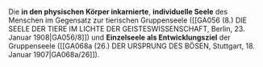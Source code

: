 
Die **in den physischen Körper inkarnierte**, **individuelle Seele** des Menschen im Gegensatz zur tierischen Gruppenseele ([[GA056 (8.) DIE SEELE DER TIERE IM LICHTE DER GEISTESWISSENSCHAFT, Berlin, 23. Januar 1908|GA056/8]]) und **Einzelseele als Entwicklungsziel** der Gruppenseele ([[GA068a (26.) DER URSPRUNG DES BÖSEN, Stuttgart, 18. Januar 1907|GA068a/26]]).
